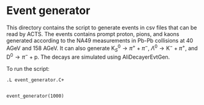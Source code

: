 # Event generator
This directory contains the script to generate events in csv files that can be read by ACTS. The events contains prompt proton, pions, and kaons generated according to the NA49 measurements in Pb-Pb collisions at 40 AGeV and 158 AGeV. It can also generate K$^0_S\rightarrow \pi^+ + \pi^-$, $\Lambda^0 \rightarrow \text{K}^- + \pi^+$, and D$^0\rightarrow \pi^- + \text{p}$. The decays are simulated using AliDecayerEvtGen. 

To run the script:

```
.L event_generator.C+


event_generator(1000)
```
